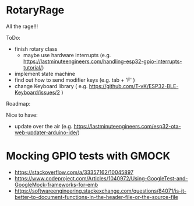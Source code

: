 # RotaryRage
All the rage!!!

ToDo:
* finish rotary class
    *   maybe use hardware interrupts (e.g. https://lastminuteengineers.com/handling-esp32-gpio-interrupts-tutorial/)
* implement state machine
* find out how to send modifier keys (e.g. tab + 'F' ) 
* change Keyboard library ( e.g. https://github.com/T-vK/ESP32-BLE-Keyboard/issues/2 )

Roadmap:


Nice to have:
* update over the air (e.g. https://lastminuteengineers.com/esp32-ota-web-updater-arduino-ide/)


# Mocking GPIO tests with GMOCK

* https://stackoverflow.com/a/33357162/10045897
* https://www.codeproject.com/Articles/1040972/Using-GoogleTest-and-GoogleMock-frameworks-for-emb
* https://softwareengineering.stackexchange.com/questions/84071/is-it-better-to-document-functions-in-the-header-file-or-the-source-file